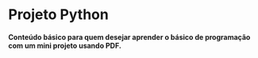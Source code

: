 # Projeto Python
#### Conteúdo básico para quem desejar aprender o básico de programação com um mini projeto usando PDF.

